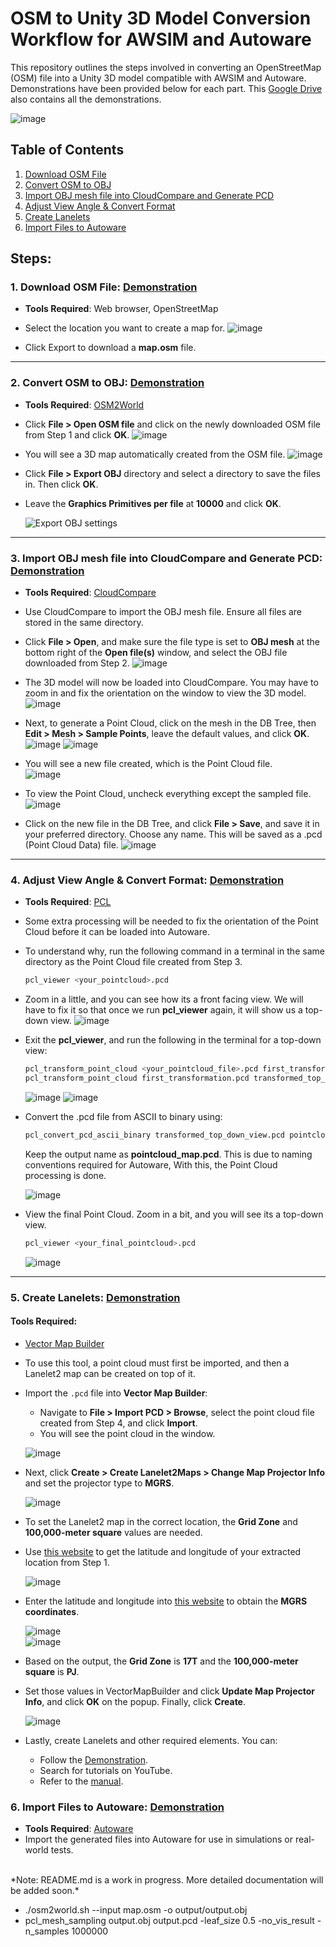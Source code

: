 # OSM to Unity 3D Model Conversion Workflow for AWSIM and Autoware

This repository outlines the steps involved in converting an OpenStreetMap (OSM) file into a Unity 3D model compatible with AWSIM and Autoware. Demonstrations have been provided below for each part. This [Google Drive](https://drive.google.com/drive/folders/1Mtkr13VCS5KdGLns7JRVTOxwJmy0Xnit?usp=drive_link) also contains all the demonstrations.

![image](https://github.com/user-attachments/assets/7b99aa82-6462-4439-8ed8-299393451029)

## Table of Contents
1. [Download OSM File](#download-osm-file)
2. [Convert OSM to OBJ](#convert-osm-to-obj)
3. [Import OBJ mesh file into CloudCompare and Generate PCD](#import-obj-mesh-file-into-cloudcompare-and-generate-pcd)
4. [Adjust View Angle & Convert Format](#adjust-view-angle--convert-format)
5. [Create Lanelets](#create-lanelets)
6. [Import Files to Autoware](#import-files-to-autoware)

## Steps:

### 1. **Download OSM File**: [Demonstration](https://drive.google.com/file/d/1siUoWQ66YDEZnNxpCEGZUtRvuZyRF7Ho/view?usp=drive_link)
    
   - **Tools Required**: Web browser, OpenStreetMap
   - Select the location you want to create a map for.
   ![image](https://github.com/user-attachments/assets/a0fe3473-11da-4b74-9fa5-31b8ce43e652)

   - Click Export to download a **map.osm** file.

---

### 2. **Convert OSM to OBJ**: [Demonstration](https://drive.google.com/file/d/1dyTxqLgO2tPrpjYVindg-_BhmtaVfODf/view?usp=drive_link)

   - **Tools Required**: [OSM2World](http://osm2world.org/)
   - Click **File > Open OSM file** and click on the newly downloaded OSM file from Step 1 and click **OK**.
   ![image](https://github.com/user-attachments/assets/51133bf5-49d2-46b7-812a-cd6e9cb93a2f)
   - You will see a 3D map automatically created from the OSM file.
   ![image](https://github.com/user-attachments/assets/6f8628cb-83fa-4875-9867-872d613dd2ce)


   - Click **File > Export OBJ** directory and select a directory to save the files in. Then click **OK**.  
   - Leave the **Graphics Primitives per file** at **10000** and click **OK**.  
       <p>
         <img src="https://github.com/user-attachments/assets/ee527217-88f6-4522-bf0e-e6aa5575329e" alt="Export OBJ settings">
       </p>


---

### 3. **Import OBJ mesh file into CloudCompare and Generate PCD**: [Demonstration](https://drive.google.com/file/d/1cAZZyMCDsIj3vTjb7KjpvkoFsfH8ReB2/view?usp=drive_link)

   - **Tools Required**: [CloudCompare](https://www.danielgm.net/cc/)
   - Use CloudCompare to import the OBJ mesh file. Ensure all files are stored in the same directory.
   - Click **File > Open**, and make sure the file type is set to **OBJ mesh** at the bottom right of the **Open file(s)** window, and select the OBJ file downloaded from Step 2.
   ![image](https://github.com/user-attachments/assets/86e7b04d-bef8-4950-88f6-4cd40a2002ba)

   - The 3D model will now be loaded into CloudCompare. You may have to zoom in and fix the orientation on the window to view the 3D model.
   ![image](https://github.com/user-attachments/assets/ec41a90b-a03b-4569-acee-79c89504eaba)

   - Next, to generate a Point Cloud, click on the mesh in the DB Tree, then **Edit > Mesh > Sample Points**, leave the default values, and click **OK**.  
       ![image](https://github.com/user-attachments/assets/1481abca-b19a-41b6-8966-c55e4f86f501)
       ![image](https://github.com/user-attachments/assets/a6e800a6-a4f0-4fb9-977e-daf3193c8382)

   - You will see a new file created, which is the Point Cloud file.       
       ![image](https://github.com/user-attachments/assets/b1f8e7e9-b560-4a2f-90aa-ccf2d907caca)

   - To view the Point Cloud, uncheck everything except the sampled file.
   ![image](https://github.com/user-attachments/assets/992aa2fc-2c0c-4535-9505-cfe438145477)

   - Click on the new file in the DB Tree, and click **File > Save**, and save it in your preferred directory. Choose any name. This will be saved as a .pcd (Point Cloud Data) file.
   ![image](https://github.com/user-attachments/assets/aa6542a6-b798-40b2-8b0e-b06a5215e325)

---

### 4. **Adjust View Angle & Convert Format**: [Demonstration](https://drive.google.com/file/d/1atm-YRY9qiV59AITQKHuUumpNAuUOszs/view?usp=drive_link)

   - **Tools Required**: [PCL](https://pointclouds.org/)
   - Some extra processing will be needed to fix the orientation of the Point Cloud before it can be loaded into Autoware.
   - To understand why, run the following command in a terminal in the same directory as the Point Cloud file created from Step 3.

      ```bash
      pcl_viewer <your_pointcloud>.pcd
      ```
   - Zoom in a little, and you can see how its a front facing view. We will have to fix it so that once we run **pcl_viewer** again, it will show us a top-down view.
   ![image](https://github.com/user-attachments/assets/71e1f903-01fe-41c4-9f64-dfbe2535bad5)

   - Exit the **pcl_viewer**, and run the following in the terminal for a top-down view:

      ```bash
      pcl_transform_point_cloud <your_pointcloud_file>.pcd first_transformation.pcd -axisangle 1,0,0,-1.5708
      pcl_transform_point_cloud first_transformation.pcd transformed_top_down_view.pcd -axisangle 1,0,0,3.1416
      ```
      ![image](https://github.com/user-attachments/assets/d11f5895-4909-479a-b7f1-6a48baf21394)
      ![image](https://github.com/user-attachments/assets/95434885-0804-423d-bcd9-07ef069bbdea)

   - Convert the .pcd file from ASCII to binary using:
      
      ```bash
      pcl_convert_pcd_ascii_binary transformed_top_down_view.pcd pointcloud_map.pcd 1
      ```
      Keep the output name as **pointcloud_map.pcd**. This is due to naming conventions required for Autoware, With this, the Point Cloud processing is done.

      ![image](https://github.com/user-attachments/assets/a5b5bb8c-21a6-4cbe-b5ea-3430095857c9)

   - View the final Point Cloud. Zoom in a bit, and you will see its a top-down view. 
     
      ```bash
      pcl_viewer <your_final_pointcloud>.pcd
      ```
      ![image](https://github.com/user-attachments/assets/9e6e3dcc-6f4f-4119-abe7-adb5b0d7e939)

---

### 5. **Create Lanelets**: [Demonstration](https://drive.google.com/file/d/1GsgT-V2fWnFuPw8rWdohsYPsOSAnr716/view?usp=drive_link)

#### **Tools Required**:  
- [Vector Map Builder](https://tools.tier4.jp/vector_map_builder_ll2/)

- To use this tool, a point cloud must first be imported, and then a Lanelet2 map can be created on top of it.  

- Import the `.pcd` file into **Vector Map Builder**:  
    - Navigate to **File > Import PCD > Browse**, select the point cloud file created from Step 4, and click **Import**.  
    - You will see the point cloud in the window.  

  ![image](https://github.com/user-attachments/assets/6bf54634-dc88-4df5-a257-57de2560cdce)  

- Next, click **Create > Create Lanelet2Maps > Change Map Projector Info** and set the projector type to **MGRS**.  

  ![image](https://github.com/user-attachments/assets/3117a53d-9659-477b-b605-fef19873988c)  

- To set the Lanelet2 map in the correct location, the **Grid Zone** and **100,000-meter square** values are needed.  

- Use [this website](https://www.gps-coordinates.net/) to get the latitude and longitude of your extracted location from Step 1.  

  ![image](https://github.com/user-attachments/assets/cbd118c3-98af-4cff-b94b-5a55d135431d)  

- Enter the latitude and longitude into [this website](https://legallandconverter.com/p50.html) to obtain the **MGRS coordinates**.  

  ![image](https://github.com/user-attachments/assets/1b0d9bfb-8625-4a34-be4d-1095b2fdad51)  
  ![image](https://github.com/user-attachments/assets/af45ab5c-ff87-42d4-ab17-ce8668410440)  

- Based on the output, the **Grid Zone** is **17T** and the **100,000-meter square** is **PJ**. 
- Set those values in VectorMapBuilder and click **Update Map Projector Info**, and click **OK** on the popup. Finally, click **Create**.

  ![image](https://github.com/user-attachments/assets/d78f7a3c-3d72-494e-8f95-dbeb9dc565a0)  

- Lastly, create Lanelets and other required elements. You can:  
    - Follow the [Demonstration](https://drive.google.com/file/d/1GsgT-V2fWnFuPw8rWdohsYPsOSAnr716/view?usp=drive_link).  
    - Search for tutorials on YouTube.  
    - Refer to the [manual](https://docs.web.auto/en/user-manuals/vector-map-builder/how-to-use).  

### 6. **Import Files to Autoware**: [Demonstration](https://drive.google.com/file/d/1JRt64q4x_NL__mK30LJ7Vgzp1ZBU6C9e/view?usp=drive_link)

   - **Tools Required**: [Autoware](https://www.autoware.org/)
   - Import the generated files into Autoware for use in simulations or real-world tests.

<br> 
*Note: README.md is a work in progress. More detailed documentation will be added soon.*


- ./osm2world.sh --input map.osm -o output/output.obj
- pcl_mesh_sampling output.obj output.pcd -leaf_size 0.5 -no_vis_result -n_samples 1000000



